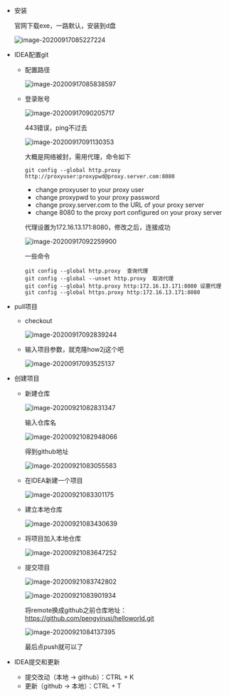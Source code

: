 + 安装

  官网下载exe，一路默认，安装到d盘

  ![image-20200917085227224](C:\Users\peng\AppData\Roaming\Typora\typora-user-images\image-20200917085227224.png)

+ IDEA配置git

  + 配置路径

    ![image-20200917085838597](C:\Users\peng\AppData\Roaming\Typora\typora-user-images\image-20200917085838597.png)

  + 登录账号

    ![image-20200917090205717](C:\Users\peng\AppData\Roaming\Typora\typora-user-images\image-20200917090205717.png)

    443错误，ping不过去

    ![image-20200917091130353](C:\Users\peng\AppData\Roaming\Typora\typora-user-images\image-20200917091130353.png)

    大概是网络被封，需用代理，命令如下

    ```
    git config --global http.proxy http://proxyuser:proxypwd@proxy.server.com:8080
    ```

    - change proxyuser to your proxy user
    - change proxypwd to your proxy password
    - change proxy.server.com to the URL of your proxy server
    - change 8080 to the proxy port configured on your proxy server

    代理设置为172.16.13.171:8080，修改之后，连接成功

    ![image-20200917092259900](C:\Users\peng\AppData\Roaming\Typora\typora-user-images\image-20200917092259900.png)

    一些命令

    ```
    git config --global http.proxy  查询代理
    git config --global --unset http.proxy  取消代理
    git config --global http.proxy http:172.16.13.171:8080 设置代理
    git config --global https.proxy http:172.16.13.171:8080
    ```

+ pull项目

  + checkout

    ![image-20200917092839244](C:\Users\peng\AppData\Roaming\Typora\typora-user-images\image-20200917092839244.png)

  + 输入项目参数，就克隆how2j这个吧

    ![image-20200917093525137](C:\Users\peng\AppData\Roaming\Typora\typora-user-images\image-20200917093525137.png)

+ 创建项目

  + 新建仓库

    ![image-20200921082831347](C:\Users\peng\AppData\Roaming\Typora\typora-user-images\image-20200921082831347.png)

    输入仓库名

    ![image-20200921082948066](C:\Users\peng\AppData\Roaming\Typora\typora-user-images\image-20200921082948066.png)

    得到github地址

    ![image-20200921083055583](C:\Users\peng\AppData\Roaming\Typora\typora-user-images\image-20200921083055583.png)

  + 在IDEA新建一个项目

    ![image-20200921083301175](C:\Users\peng\AppData\Roaming\Typora\typora-user-images\image-20200921083301175.png)

  + 建立本地仓库

    ![image-20200921083430639](C:\Users\peng\AppData\Roaming\Typora\typora-user-images\image-20200921083430639.png)

  + 将项目加入本地仓库

    ![image-20200921083647252](C:\Users\peng\AppData\Roaming\Typora\typora-user-images\image-20200921083647252.png)

  + 提交项目

    ![image-20200921083742802](C:\Users\peng\AppData\Roaming\Typora\typora-user-images\image-20200921083742802.png)

    ![image-20200921083901934](C:\Users\peng\AppData\Roaming\Typora\typora-user-images\image-20200921083901934.png)

    将remote换成github之前仓库地址：https://github.com/pengyirusi/helloworld.git

    ![image-20200921084137395](C:\Users\peng\AppData\Roaming\Typora\typora-user-images\image-20200921084137395.png)

    最后点push就可以了

+ IDEA提交和更新

  + 提交改动（本地 -> github）：CTRL + K
  + 更新（github -> 本地）：CTRL + T